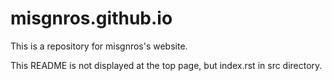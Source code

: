 # misgnros.github.io

This is a repository for misgnros's website.

This README is not displayed at the top page, but index.rst in src directory.

